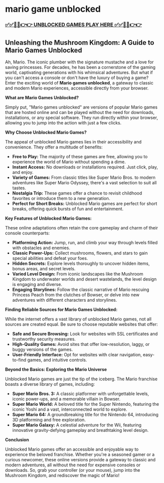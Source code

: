 # mario game unblocked

### [✅✅🔴🔴👉👉 UNBLOCKED GAMES PLAY HERE ✅✅🔴🔴👉👉](https://topstoryindia.com)

## Unleashing the Mushroom Kingdom: A Guide to Mario Games Unblocked

Ah, Mario. The iconic plumber with the signature mustache and a love for saving princesses. For decades, he has been a cornerstone of the gaming world, captivating generations with his whimsical adventures. But what if you can't access a console or don't have the luxury of buying a game? Enter the exciting world of **Mario games unblocked**, a gateway to classic and modern Mario experiences, accessible directly from your browser.

**What are Mario Games Unblocked?**

Simply put, "Mario games unblocked" are versions of popular Mario games that are hosted online and can be played without the need for downloads, installations, or any special software. They run directly within your browser, allowing you to jump into the action with just a few clicks. 

**Why Choose Unblocked Mario Games?**

The appeal of unblocked Mario games lies in their accessibility and convenience. They offer a multitude of benefits:

* **Free to Play:** The majority of these games are free, allowing you to experience the world of Mario without spending a dime.
* **Instant Access:** No downloads or installations required. Just click, play, and enjoy.
* **Variety of Games:** From classic titles like Super Mario Bros. to modern adventures like Super Mario Odyssey, there's a vast selection to suit all tastes.
* **Nostalgia Trip:** These games offer a chance to revisit childhood favorites or introduce them to a new generation.
* **Perfect for Short Breaks:** Unblocked Mario games are perfect for short breaks, offering quick bursts of fun and entertainment.

**Key Features of Unblocked Mario Games:**

These online adaptations often retain the core gameplay and charm of their console counterparts:

* **Platforming Action:** Jump, run, and climb your way through levels filled with obstacles and enemies.
* **Classic Power-Ups:** Collect mushrooms, flowers, and stars to gain special abilities and defeat your foes.
* **Hidden Secrets:** Explore levels thoroughly to uncover hidden items, bonus areas, and secret levels.
* **Varied Level Design:** From iconic landscapes like the Mushroom Kingdom to underwater worlds and desert wastelands, the level design is engaging and diverse.
* **Engaging Storylines:** Follow the classic narrative of Mario rescuing Princess Peach from the clutches of Bowser, or delve into new adventures with different characters and storylines.

**Finding Reliable Sources for Mario Games Unblocked:**

While the internet offers a vast library of unblocked Mario games, not all sources are created equal. Be sure to choose reputable websites that offer:

* **Safe and Secure Browsing:** Look for websites with SSL certificates and trustworthy security measures.
* **High-Quality Games:** Avoid sites that offer low-resolution, laggy, or buggy versions of the games.
* **User-Friendly Interface:** Opt for websites with clear navigation, easy-to-find games, and intuitive controls.

**Beyond the Basics: Exploring the Mario Universe**

Unblocked Mario games are just the tip of the iceberg. The Mario franchise boasts a diverse library of games, including:

* **Super Mario Bros. 3:** A classic platformer with unforgettable levels, iconic power-ups, and a memorable villain in Bowser.
* **Super Mario World:**  A beloved title for the Super Nintendo, featuring the iconic Yoshi and a vast, interconnected world to explore.
* **Super Mario 64:** A groundbreaking title for the Nintendo 64, introducing 3D platforming and free exploration.
* **Super Mario Galaxy:** A celestial adventure for the Wii, featuring innovative gravity-defying gameplay and breathtaking level design.

**Conclusion**

Unblocked Mario games offer an accessible and enjoyable way to experience the beloved franchise. Whether you're a seasoned gamer or a curious newcomer, these online versions provide a gateway to classic and modern adventures, all without the need for expensive consoles or downloads. So, grab your controller (or your mouse), jump into the Mushroom Kingdom, and rediscover the magic of Mario!